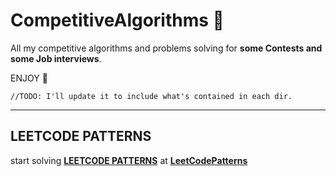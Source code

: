 # CompetitiveAlgorithms 🐔
All my competitive algorithms and problems solving for **some Contests and some Job interviews**.


ENJOY 🎉


```
//TODO: I'll update it to include what's contained in each dir.
```

------------------------

## LEETCODE PATTERNS

start solving **[LEETCODE PATTERNS](https://seanprashad.com/leetcode-patterns/)** at **[LeetCodePatterns](/LeetCode/LeetCodePatterns)**